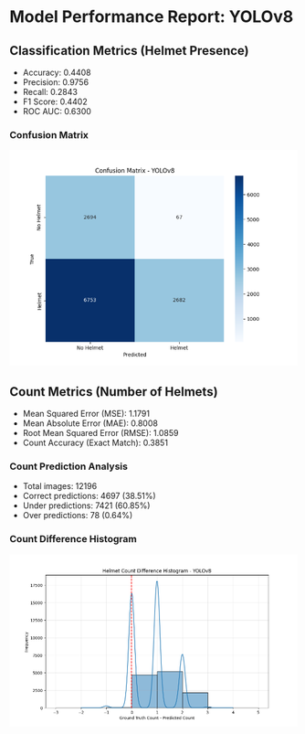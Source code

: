 # Model Performance Report: YOLOv8

## Classification Metrics (Helmet Presence)

- Accuracy: 0.4408
- Precision: 0.9756
- Recall: 0.2843
- F1 Score: 0.4402
- ROC AUC: 0.6300

### Confusion Matrix

![Confusion Matrix](./YOLOv8_confusion_matrix.png)

## Count Metrics (Number of Helmets)

- Mean Squared Error (MSE): 1.1791
- Mean Absolute Error (MAE): 0.8008
- Root Mean Squared Error (RMSE): 1.0859
- Count Accuracy (Exact Match): 0.3851

### Count Prediction Analysis

- Total images: 12196
- Correct predictions: 4697 (38.51%)
- Under predictions: 7421 (60.85%)
- Over predictions: 78 (0.64%)

### Count Difference Histogram

![Count Difference Histogram](./YOLOv8_count_difference.png)
